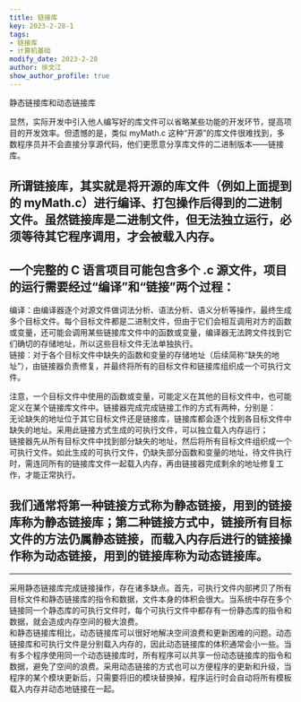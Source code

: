 ```yaml
---
title: 链接库
key: 2023-2-28-1
tags: 
- 链接库
- 计算机基础
modify_date: 2023-2-28
author: 徐文江
show_author_profile: true
---
```

静态链接库和动态链接库      
<!--more-->     
显然，实际开发中引入他人编写好的库文件可以省略某些功能的开发环节，提高项目的开发效率。但遗憾的是，类似 myMath.c 这种“开源”的库文件很难找到，多数程序员并不会直接分享源代码，他们更愿意分享库文件的二进制版本——链接库。       

所谓链接库，其实就是将开源的库文件（例如上面提到的 myMath.c）进行编译、打包操作后得到的二进制文件。虽然链接库是二进制文件，但无法独立运行，必须等待其它程序调用，才会被载入内存。         
------------     
## 一个完整的 C 语言项目可能包含多个 .c 源文件，项目的运行需要经过“编译”和“链接”两个过程：           
编译：由编译器逐个对源文件做词法分析、语法分析、语义分析等操作，最终生成多个目标文件。每个目标文件都是二进制文件，但由于它们会相互调用对方的函数或变量，还可能会调用某些链接库文件中的函数或变量，编译器无法跨文件找到它们确切的存储地址，所以这些目标文件无法单独执行。        
链接：对于各个目标文件中缺失的函数和变量的存储地址（后续简称“缺失的地址”），由链接器负责修复，并最终将所有的目标文件和链接库组织成一个可执行文件。             

注意，一个目标文件中使用的函数或变量，可能定义在其他的目标文件中，也可能定义在某个链接库文件中。链接器完成完成链接工作的方式有两种，分别是：    
无论缺失的地址位于其它目标文件还是链接库，链接库都会逐个找到各目标文件中缺失的地址。采用此链接方式生成的可执行文件，可以独立载入内存运行；    
链接器先从所有目标文件中找到部分缺失的地址，然后将所有目标文件组织成一个可执行文件。如此生成的可执行文件，仍缺失部分函数和变量的地址，待文件执行时，需连同所有的链接库文件一起载入内存，再由链接器完成剩余的地址修复工作，才能正常执行。     

## 我们通常将第一种链接方式称为静态链接，用到的链接库称为静态链接库；第二种链接方式中，链接所有目标文件的方法仍属静态链接，而载入内存后进行的链接操作称为动态链接，用到的链接库称为动态链接库。        
-------------      
采用静态链接库完成链接操作，存在诸多缺点。首先，可执行文件内部拷贝了所有目标文件和静态链接库的指令和数据，文件本身的体积会很大。当系统中存在多个链接同一个静态库的可执行文件时，每个可执行文件中都存有一份静态库的指令和数据，就会造成内存空间的极大浪费。      
和静态链接库相比，动态链接库可以很好地解决空间浪费和更新困难的问题。动态链接库和可执行文件是分别载入内存的，因此动态链接库的体积通常会小一些。当有多个程序使用同一个动态链接库时，所有程序可以共享一份动态链接库的指令和数据，避免了空间的浪费。采用动态链接的方式也可以方便程序的更新和升级，当程序的某个模块更新后，只需要将旧的模块替换掉，程序运行时会自动将所有模板载入内存并动态地链接在一起。         

